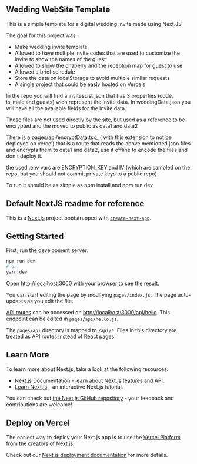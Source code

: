 ## Wedding WebSite Template

This is a simple template for a digital wedding invite made using Next.JS

The goal for this project was:
- Make wedding invite template
- Allowed to have multiple invite codes that are used to customize the invite to show the names of the guest
- Allowed to show the chapelry and the reception map for guest to use
- Allowed a brief schedule
- Store the data on localStorage to avoid multiple similar requests
- A single project that could be easly hosted on Vercels

In the repo you will find a invitesList.json that has 3 properties (code, is_male and guests) wich represent the invite data.
In weddingData.json you will have all the available fields for the invite data.

Those files are not used directly by the site, but used as a reference to be encrypted and the moved to public as data1 and data2

There is a pages/api/encryptData.tsx_ ( with this extension to not be deployed on vercel) that is a route that reads the above mentioned json files and encrypts them to data1 and data2, use it offline to encode the files and don't deploy it.

the used .env vars are ENCRYPTION_KEY and IV (which are sampled on the repo, but you should not commit private keys to a public repo)

To run it should be as simple as npm install and npm run dev

## Default NextJS readme for reference

This is a [Next.js](https://nextjs.org/) project bootstrapped with [`create-next-app`](https://github.com/vercel/next.js/tree/canary/packages/create-next-app).

## Getting Started

First, run the development server:

```bash
npm run dev
# or
yarn dev
```

Open [http://localhost:3000](http://localhost:3000) with your browser to see the result.

You can start editing the page by modifying `pages/index.js`. The page auto-updates as you edit the file.

[API routes](https://nextjs.org/docs/api-routes/introduction) can be accessed on [http://localhost:3000/api/hello](http://localhost:3000/api/hello). This endpoint can be edited in `pages/api/hello.js`.

The `pages/api` directory is mapped to `/api/*`. Files in this directory are treated as [API routes](https://nextjs.org/docs/api-routes/introduction) instead of React pages.

## Learn More

To learn more about Next.js, take a look at the following resources:

- [Next.js Documentation](https://nextjs.org/docs) - learn about Next.js features and API.
- [Learn Next.js](https://nextjs.org/learn) - an interactive Next.js tutorial.

You can check out [the Next.js GitHub repository](https://github.com/vercel/next.js/) - your feedback and contributions are welcome!

## Deploy on Vercel

The easiest way to deploy your Next.js app is to use the [Vercel Platform](https://vercel.com/new?utm_medium=default-template&filter=next.js&utm_source=create-next-app&utm_campaign=create-next-app-readme) from the creators of Next.js.

Check out our [Next.js deployment documentation](https://nextjs.org/docs/deployment) for more details.
